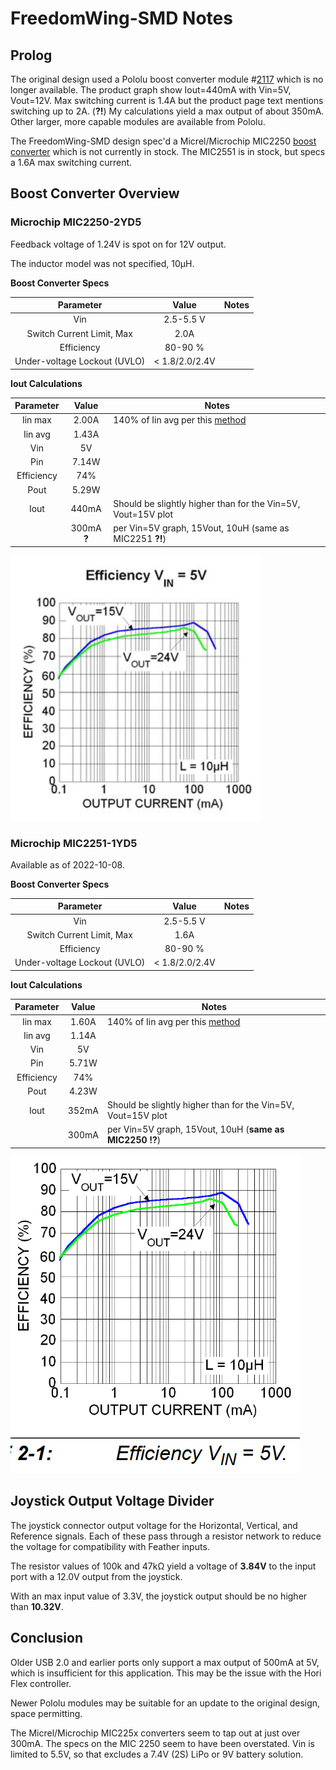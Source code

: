 # FreedomWing-SMD Notes

## Prolog

The original design used a Pololu boost converter module #[2117](https://www.pololu.com/product/2117/) which is no longer available. The product graph show Iout=440mA with Vin=5V, Vout=12V. Max switching current is 1.4A but the product page text mentions switching up to 2A. (**?!**) My calculations yield a max output of about 350mA. Other larger, more capable modules are available from Pololu.

The FreedomWing-SMD design spec'd a Micrel/Microchip MIC2250 [boost converter](https://www.digikey.com/short/d4cq7db9) which is not currently in stock. The MIC2551 is in stock, but specs a 1.6A max switching current.

## Boost Converter Overview

### Microchip MIC2250-2YD5

Feedback voltage of 1.24V is spot on for 12V output.

The inductor model was not specified, 10µH.

**Boost Converter Specs**

|          Parameter           |     Value      | Notes |
| :--------------------------: | :------------: | ----- |
|             Vin              |   2.5-5.5 V    |       |
|  Switch Current Limit, Max   |      2.0A      |       |
|          Efficiency          |    80-90 %     |       |
| Under-voltage Lockout (UVLO) | < 1.8/2.0/2.4V |       |

**Iout Calculations**

| Parameter  |    Value    | Notes                                                        |
| :--------: | :---------: | ------------------------------------------------------------ |
|  Iin max   |    2.00A    | 140% of Iin avg per this [method](https://components101.com/articles/boost-converter-basics-working-design) |
|  Iin avg   |    1.43A    |                                                              |
|    Vin     |     5V      |                                                              |
|    Pin     |    7.14W    |                                                              |
| Efficiency |     74%     |                                                              |
|    Pout    |    5.29W    |                                                              |
|    Iout    |    440mA    | Should be slightly higher than for the Vin=5V, Vout=15V plot |
|            | 300mA **?** | per Vin=5V graph, 15Vout, 10uH (same as MIC2251 **?!**)      |

![2250-cur](../img/MIC2250.png)

### Microchip MIC2251-1YD5

Available as of 2022-10-08.

**Boost Converter Specs**

|          Parameter           |     Value      | Notes |
| :--------------------------: | :------------: | ----- |
|             Vin              |   2.5-5.5 V    |       |
|  Switch Current Limit, Max   |      1.6A      |       |
|          Efficiency          |    80-90 %     |       |
| Under-voltage Lockout (UVLO) | < 1.8/2.0/2.4V |       |

**Iout Calculations**

| Parameter  | Value | Notes                                                        |
| :--------: | :---: | ------------------------------------------------------------ |
|  Iin max   | 1.60A | 140% of Iin avg per this [method](https://components101.com/articles/boost-converter-basics-working-design) |
|  Iin avg   | 1.14A |                                                              |
|    Vin     |  5V   |                                                              |
|    Pin     | 5.71W |                                                              |
| Efficiency |  74%  |                                                              |
|    Pout    | 4.23W |                                                              |
|    Iout    | 352mA | Should be slightly higher than for the Vin=5V, Vout=15V plot |
|            | 300mA | per Vin=5V graph, 15Vout, 10uH (**same as MIC2250 !?**)      |

![2251-cur](../img/MIC2251.png)

## Joystick Output Voltage Divider

The joystick connector output voltage for the Horizontal, Vertical, and Reference signals. Each of these pass through a resistor network to reduce the voltage for compatibility with Feather inputs.

The resistor values of 100k and 47kΩ yield a voltage of **3.84V** to the input port with a 12.0V output from the joystick.

With an max input value of 3.3V, the joystick output should be no higher than **10.32V**.

## Conclusion

Older USB 2.0 and earlier ports only support a max output of 500mA at 5V, which is insufficient for this application. This may be the issue with the Hori Flex controller.

Newer Pololu modules may be suitable for an update to the original design, space permitting.

The Micrel/Microchip MIC225x converters seem to tap out at just over 300mA. The specs on the MIC 2250 seem to have been overstated. Vin is limited to 5.5V, so that excludes a 7.4V (2S) LiPo or 9V battery solution.